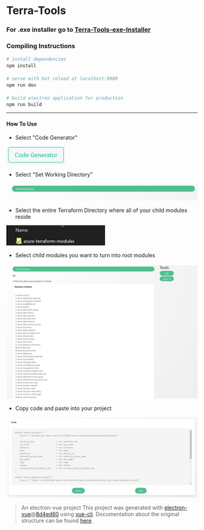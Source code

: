 # Terra-Tools



### For .exe installer go to [Terra-Tools-exe-Installer](https://github.com/DigitalAutomationSolutions/TerraTools/releases/download/0.0.2alpha/terrabros-tools.Setup.0.0.2.exe)







### Compiling Instructions



``` bash
# install dependencies
npm install

# serve with hot reload at localhost:9080
npm run dev

# build electron application for production
npm run build


```

---




#### How To Use


- Select "Code Generator"


![image info](https://github.com/DigitalAutomationSolutions/TerraTools/blob/master/readme-pictures/1.JPG)

- Select "Set Working Directory"

![image info](https://github.com/DigitalAutomationSolutions/TerraTools/blob/master/readme-pictures/2.JPG)


- Select the entire Terraform Directory where all of your child modules reside

![image info](https://github.com/DigitalAutomationSolutions/TerraTools/blob/master/readme-pictures/3.JPG)


- Select child modules you want to turn into root modules

![image info](https://github.com/DigitalAutomationSolutions/TerraTools/blob/master/readme-pictures/4.JPG)


- Copy code and paste into your project

![image info](https://github.com/DigitalAutomationSolutions/TerraTools/blob/master/readme-pictures/5.JPG)




> An electron-vue project
This project was generated with [electron-vue](https://github.com/SimulatedGREG/electron-vue)@[8d4ed60](https://github.com/SimulatedGREG/electron-vue/tree/8d4ed607d65300381a8f47d97923eb07832b1a9a) using [vue-cli](https://github.com/vuejs/vue-cli). Documentation about the original structure can be found [here](https://simulatedgreg.gitbooks.io/electron-vue/content/index.html).
